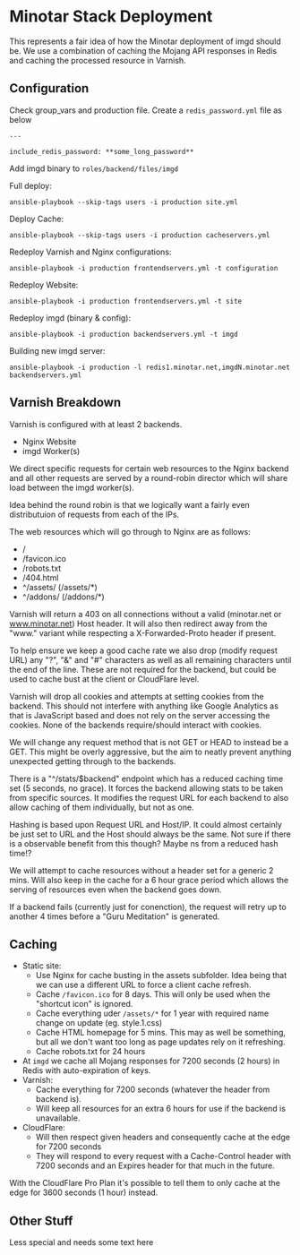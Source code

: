 # Minotar Stack Deployment

This represents a fair idea of how the Minotar deployment of imgd should be. We use a combination of caching the Mojang API responses in Redis and caching the processed resource in Varnish.

## Configuration

Check group_vars and production file. Create a `redis_password.yml` file as below

````
---

include_redis_password: **some_long_password**
````

Add imgd binary to `roles/backend/files/imgd`

Full deploy:

`ansible-playbook --skip-tags users -i production site.yml`

Deploy Cache:

`ansible-playbook --skip-tags users -i production cacheservers.yml`

Redeploy Varnish and Nginx configurations:

`ansible-playbook -i production frontendservers.yml -t configuration`

Redeploy Website:

`ansible-playbook -i production frontendservers.yml -t site`

Redeploy imgd (binary & config):

`ansible-playbook -i production backendservers.yml -t imgd`

Building new imgd server:

`ansible-playbook -i production -l redis1.minotar.net,imgdN.minotar.net backendservers.yml`

## Varnish Breakdown

Varnish is configured with at least 2 backends.
 * Nginx Website
 * imgd Worker(s)

We direct specific requests for certain web resources to the Nginx backend and all other requests are served by a round-robin director which will share load between the imgd worker(s).

Idea behind the round robin is that we logically want a fairly even distributuion of requests from each of the IPs.

The web resources which will go through to Nginx are as follows:
* /
* /favicon.ico
* /robots.txt
* /404.html
* ^/assets/ (/assets/*)
* ^/addons/ (/addons/*)

Varnish will return a 403 on all connections without a valid (minotar.net or www.minotar.net) Host header. It will also then redirect away from the "www." variant while respecting a X-Forwarded-Proto header if present.

To help ensure we keep a good cache rate we also drop (modify request URL) any "?", "&" and "#" characters as well as all remaining characters until the end of the line. These are not required for the backend, but could be used to cache bust at the client or CloudFlare level.

Varnish will drop all cookies and attempts at setting cookies from the backend. This should not interfere with anything like Google Analytics as that is JavaScript based and does not rely on the server accessing the cookies. None of the backends require/should interact with cookies.

We will change any request method that is not GET or HEAD to instead be a GET. This might be overly aggressive, but the aim to neatly prevent anything unexpected getting through to the backends.

There is a "^/stats/$backend" endpoint which has a reduced caching time set (5 seconds, no grace). It forces the backend allowing stats to be taken from specific sources. It modifies the request URL for each backend to also allow caching of them individually, but not as one.

Hashing is based upon Request URL and Host/IP. It could almost certainly be just set to URL and the Host should always be the same. Not sure if there is a observable benefit from this though? Maybe ns from a reduced hash time!?

We will attempt to cache resources without a header set for a generic 2 mins. Will also keep in the cache for a 6 hour grace period which allows the serving of resources even when the backend goes down.

If a backend fails (currently just for conenction), the request will retry up to another 4 times before a "Guru Meditation" is generated.

## Caching

* Static site:
  * Use Nginx for cache busting in the assets subfolder. Idea being that we can use a different URL to force a client cache refresh.
  * Cache `/favicon.ico` for 8 days. This will only be used when the "shortcut icon" is ignored.
  * Cache everything uder `/assets/*` for 1 year with required name change on update (eg. style.1.css)
  * Cache HTML homepage for 5 mins. This may as well be something, but all we don't want too long as page updates rely on it refreshing.
  * Cache robots.txt for 24 hours
* At `imgd` we cache all Mojang responses for 7200 seconds (2 hours) in Redis with auto-expiration of keys.
* Varnish:
  * Cache everything for 7200 seconds (whatever the header from backend is).
  * Will keep all resources for an extra 6 hours for use if the backend is unavailable.
* CloudFlare:
  * Will then respect given headers and consequently cache at the edge for 7200 seconds
  * They will respond to every request with a Cache-Control header with 7200 seconds and an Expires header for that much in the future.

With the CloudFlare Pro Plan it's possible to tell them to only cache at the edge for 3600 seconds (1 hour) instead.

## Other Stuff

Less special and needs some text here
